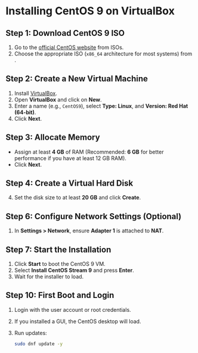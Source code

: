# Installing CentOS 9 on VirtualBox

## Step 1: Download CentOS 9 ISO

1. Go to the [official CentOS website](https://www.centos.org/download/) from ISOs.
2. Choose the appropriate ISO (`x86_64` architecture for most systems) from .

## Step 2: Create a New Virtual Machine

1. Install [VirtualBox](https://www.virtualbox.org/).
2. Open **VirtualBox** and click on **New**.
3. Enter a name (e.g., `CentOS9`), select **Type: Linux**, and **Version: Red Hat (64-bit)**.
4. Click **Next**.


## Step 3: Allocate Memory

- Assign at least **4 GB** of RAM (Recommended: **6 GB** for better performance if you have at least 12 GB RAM).
- Click **Next**.

## Step 4: Create a Virtual Hard Disk


4. Set the disk size to at least **20 GB** and click **Create**.



## Step 6: Configure Network Settings (Optional)

1. In **Settings > Network**, ensure **Adapter 1** is attached to **NAT**.


## Step 7: Start the Installation

1. Click **Start** to boot the CentOS 9 VM.
2. Select **Install CentOS Stream 9** and press **Enter**.
3. Wait for the installer to load.




## Step 10: First Boot and Login

1. Login with the user account or root credentials.
2. If you installed a GUI, the CentOS desktop will load.
3. Run updates:

   ```bash
   sudo dnf update -y
   ```


